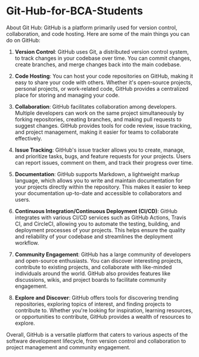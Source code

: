 # Git-Hub-for-BCA-Students
About Git Hub: GitHub is a platform primarily used for version control, collaboration, and code hosting. Here are some of the main things you can do on GitHub:

1. **Version Control**: GitHub uses Git, a distributed version control system, to track changes in your codebase over time. You can commit changes, create branches, and merge changes back into the main codebase.

2. **Code Hosting**: You can host your code repositories on GitHub, making it easy to share your code with others. Whether it's open-source projects, personal projects, or work-related code, GitHub provides a centralized place for storing and managing your code.

3. **Collaboration**: GitHub facilitates collaboration among developers. Multiple developers can work on the same project simultaneously by forking repositories, creating branches, and making pull requests to suggest changes. GitHub provides tools for code review, issue tracking, and project management, making it easier for teams to collaborate effectively.

4. **Issue Tracking**: GitHub's issue tracker allows you to create, manage, and prioritize tasks, bugs, and feature requests for your projects. Users can report issues, comment on them, and track their progress over time.

5. **Documentation**: GitHub supports Markdown, a lightweight markup language, which allows you to write and maintain documentation for your projects directly within the repository. This makes it easier to keep your documentation up-to-date and accessible to collaborators and users.

6. **Continuous Integration/Continuous Deployment (CI/CD)**: GitHub integrates with various CI/CD services such as GitHub Actions, Travis CI, and CircleCI, allowing you to automate the testing, building, and deployment processes of your projects. This helps ensure the quality and reliability of your codebase and streamlines the deployment workflow.

7. **Community Engagement**: GitHub has a large community of developers and open-source enthusiasts. You can discover interesting projects, contribute to existing projects, and collaborate with like-minded individuals around the world. GitHub also provides features like discussions, wikis, and project boards to facilitate community engagement.

8. **Explore and Discover**: GitHub offers tools for discovering trending repositories, exploring topics of interest, and finding projects to contribute to. Whether you're looking for inspiration, learning resources, or opportunities to contribute, GitHub provides a wealth of resources to explore.

Overall, GitHub is a versatile platform that caters to various aspects of the software development lifecycle, from version control and collaboration to project management and community engagement.
